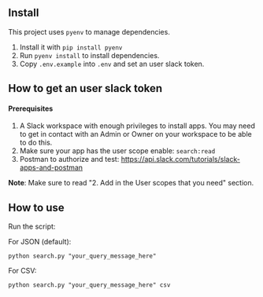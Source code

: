 ## Install

This project uses `pyenv` to manage dependencies.

1. Install it with `pip install pyenv`
2. Run `pyenv install` to install dependencies.
3. Copy `.env.example` into `.env` and set an user slack token.

## How to get an user slack token
#### Prerequisites
1. A Slack workspace with enough privileges to install apps. You may need to get in contact with an Admin or Owner on your workspace to be able to do this.
2. Make sure your app has the user scope enable: `search:read`
2. Postman to authorize and test: https://api.slack.com/tutorials/slack-apps-and-postman

**Note**: Make sure to read "2. Add in the User scopes that you need" section.

## How to use

Run the script:

For JSON (default):

```
python search.py "your_query_message_here"
```

For CSV:

```
python search.py "your_query_message_here" csv
```
